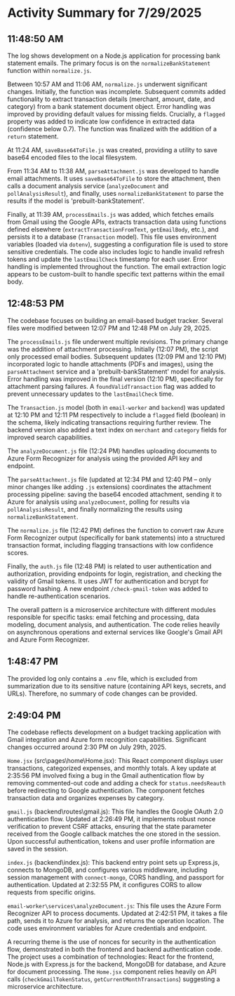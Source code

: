 # Activity Summary for 7/29/2025

## 11:48:50 AM
The log shows development on a Node.js application for processing bank statement emails.  The primary focus is on the `normalizeBankStatement` function within `normalize.js`.

Between 10:57 AM and 11:06 AM, `normalize.js` underwent significant changes.  Initially, the function was incomplete.  Subsequent commits added functionality to extract transaction details (merchant, amount, date, and category) from a bank statement document object.  Error handling was improved by providing default values for missing fields.  Crucially, a `flagged` property was added to indicate low confidence in extracted data (confidence below 0.7). The function was finalized with the addition of a `return` statement.

At 11:24 AM,  `saveBase64ToFile.js` was created, providing a utility to save base64 encoded files to the local filesystem.

From 11:34 AM to 11:38 AM, `parseAttachment.js` was developed to handle email attachments.  It uses `saveBase64ToFile` to store the attachment, then calls a document analysis service (`analyzeDocument` and `pollAnalysisResult`), and finally, uses `normalizeBankStatement` to parse the results if the model is 'prebuilt-bankStatement'.

Finally, at 11:39 AM, `processEmails.js` was added, which fetches emails from Gmail using the Google APIs, extracts transaction data using functions defined elsewhere (`extractTransactionFromText`, `getEmailBody`, etc.), and persists it to a database (`Transaction` model).  This file uses environment variables (loaded via `dotenv`), suggesting a configuration file is used to store sensitive credentials. The code also includes logic to handle invalid refresh tokens and update the `lastEmailCheck` timestamp for each user.  Error handling is implemented throughout the function.  The email extraction logic appears to be custom-built to handle specific text patterns within the email body.


## 12:48:53 PM
The codebase focuses on building an email-based budget tracker.  Several files were modified between 12:07 PM and 12:48 PM on July 29, 2025.

The `processEmails.js` file underwent multiple revisions. The primary change was the addition of attachment processing. Initially (12:07 PM), the script only processed email bodies. Subsequent updates (12:09 PM and 12:10 PM) incorporated logic to handle attachments (PDFs and images), using the `parseAttachment` service and a 'prebuilt-bankStatement' model for analysis.  Error handling was improved in the final version (12:10 PM), specifically for attachment parsing failures.  A `foundValidTransaction` flag was added to prevent unnecessary updates to the `lastEmailCheck` time.

The `Transaction.js` model (both in `email-worker` and `backend`) was updated at 12:10 PM and 12:11 PM respectively to include a `flagged` field (boolean) in the schema, likely indicating transactions requiring further review.  The backend version also added a text index on `merchant` and `category` fields for improved search capabilities.

The `analyzeDocument.js` file (12:24 PM) handles uploading documents to Azure Form Recognizer for analysis using the provided API key and endpoint.

The `parseAttachment.js` file (updated at 12:34 PM and 12:40 PM – only minor changes like adding `.js` extensions) coordinates the attachment processing pipeline: saving the base64 encoded attachment, sending it to Azure for analysis using `analyzeDocument`, polling for results via `pollAnalysisResult`, and finally normalizing the results using `normalizeBankStatement`.

The `normalize.js` file (12:42 PM) defines the function to convert raw Azure Form Recognizer output (specifically for bank statements) into a structured transaction format, including flagging transactions with low confidence scores.

Finally, the `auth.js` file (12:48 PM) is related to user authentication and authorization, providing endpoints for login, registration, and checking the validity of Gmail tokens.  It uses JWT for authentication and bcrypt for password hashing.  A new endpoint `/check-gmail-token` was added to handle re-authentication scenarios.

The overall pattern is a microservice architecture with different modules responsible for specific tasks: email fetching and processing, data modeling, document analysis, and authentication. The code relies heavily on asynchronous operations and external services like Google's Gmail API and Azure Form Recognizer.


## 1:48:47 PM
The provided log only contains a `.env` file, which is excluded from summarization due to its sensitive nature (containing API keys, secrets, and URLs).  Therefore, no summary of code changes can be provided.


## 2:49:04 PM
The codebase reflects development on a budget tracking application with Gmail integration and Azure form recognition capabilities.  Significant changes occurred around 2:30 PM on July 29th, 2025.


`Home.jsx` (src\pages\home\Home.jsx): This React component displays user transactions, categorized expenses, and monthly totals.  A key update at 2:35:56 PM involved fixing a bug in the Gmail authentication flow by removing commented-out code and adding a check for `status.needsReauth` before redirecting to Google authentication. The component fetches transaction data and organizes expenses by category.

`gmail.js` (backend\routes\gmail.js): This file handles the Google OAuth 2.0 authentication flow.  Updated at 2:26:49 PM,  it implements robust nonce verification to prevent CSRF attacks, ensuring that the state parameter received from the Google callback matches the one stored in the session.  Upon successful authentication, tokens and user profile information are saved in the session.

`index.js` (backend\index.js): This backend entry point sets up Express.js, connects to MongoDB, and configures various middleware, including session management with `connect-mongo`,  CORS handling, and passport for authentication. Updated at 2:32:55 PM, it configures CORS to allow requests from specific origins.


`email-worker\services\analyzeDocument.js`: This file uses the Azure Form Recognizer API to process documents. Updated at 2:42:51 PM, it takes a file path, sends it to Azure for analysis, and returns the operation location.  The code uses environment variables for Azure credentials and endpoint.


A recurring theme is the use of nonces for security in the authentication flow, demonstrated in both the frontend and backend authentication code. The project uses a combination of technologies: React for the frontend, Node.js with Express.js for the backend, MongoDB for database, and Azure for document processing.  The `Home.jsx` component relies heavily on API calls (`checkGmailTokenStatus`, `getCurrentMonthTransactions`) suggesting a microservice architecture.
